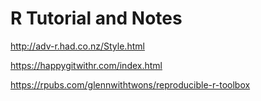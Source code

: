 # R Tutorial and Notes

http://adv-r.had.co.nz/Style.html

https://happygitwithr.com/index.html

https://rpubs.com/glennwithtwons/reproducible-r-toolbox
